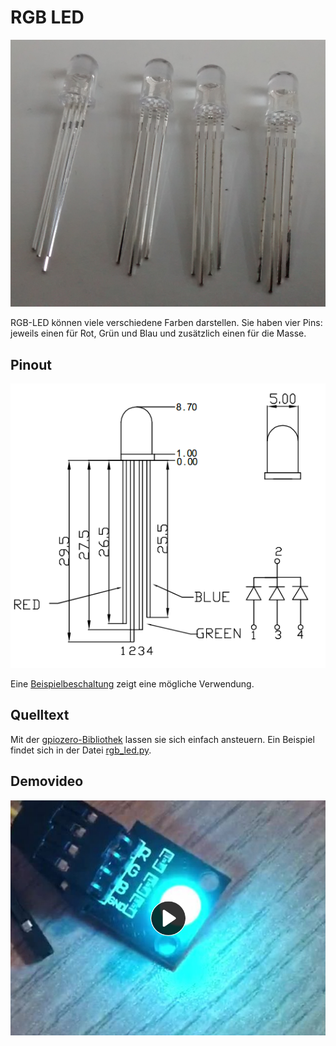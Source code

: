 # RGB LED

![RGB LED](rgb_led.jpg)

RGB-LED können viele verschiedene Farben darstellen. Sie haben 
vier Pins: jeweils einen für Rot, Grün und Blau und zusätzlich
einen für die Masse. 

## Pinout

![pinout](rgb_led_pinout.png)

Eine 
[Beispielbeschaltung](http://wiring.org.co/learning/basics/rgbled.html) 
zeigt eine mögliche Verwendung.

## Quelltext

Mit der 
[gpiozero-Bibliothek](https://gpiozero.readthedocs.io/en/stable/api_output.html?#gpiozero.RGBLED) 
lassen sie sich einfach ansteuern. Ein Beispiel findet sich in der Datei 
[rgb_led.py](rgb_led.py).

## Demovideo

[![Video](video_thumb.png)](https://peertube.fidonet.io/videos/embed/9a352cee-b35a-4b2f-9d54-72a89fec7fe0)
